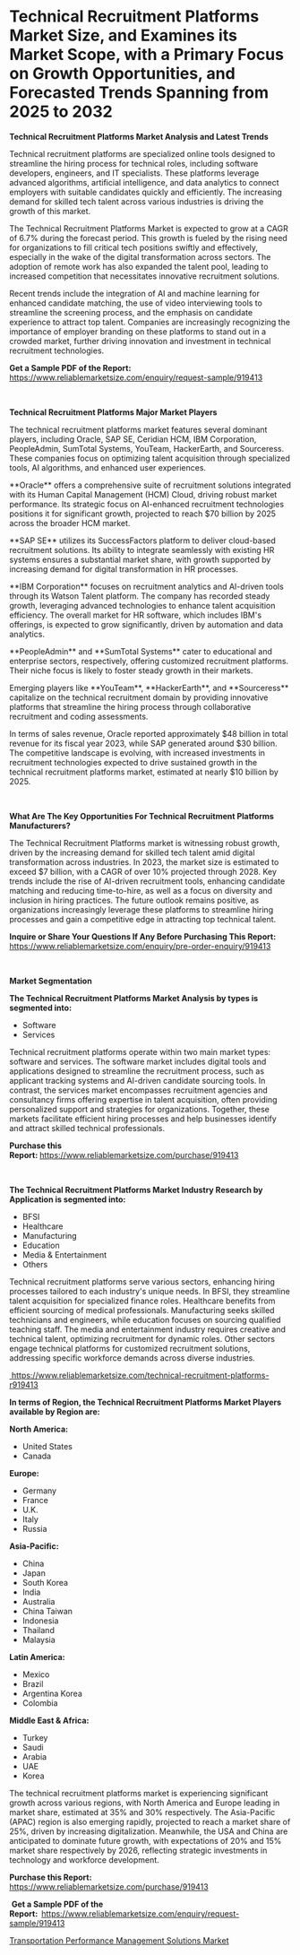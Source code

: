 <p><h1>Technical Recruitment Platforms Market Size, and Examines its Market Scope, with a Primary Focus on Growth Opportunities, and Forecasted Trends Spanning from 2025 to 2032</h1></p><p><strong>Technical Recruitment Platforms Market Analysis and Latest Trends</strong></p>
<p><p>Technical recruitment platforms are specialized online tools designed to streamline the hiring process for technical roles, including software developers, engineers, and IT specialists. These platforms leverage advanced algorithms, artificial intelligence, and data analytics to connect employers with suitable candidates quickly and efficiently. The increasing demand for skilled tech talent across various industries is driving the growth of this market.</p><p>The Technical Recruitment Platforms Market is expected to grow at a CAGR of 6.7% during the forecast period. This growth is fueled by the rising need for organizations to fill critical tech positions swiftly and effectively, especially in the wake of the digital transformation across sectors. The adoption of remote work has also expanded the talent pool, leading to increased competition that necessitates innovative recruitment solutions.</p><p>Recent trends include the integration of AI and machine learning for enhanced candidate matching, the use of video interviewing tools to streamline the screening process, and the emphasis on candidate experience to attract top talent. Companies are increasingly recognizing the importance of employer branding on these platforms to stand out in a crowded market, further driving innovation and investment in technical recruitment technologies.</p></p>
<p><strong>Get a Sample PDF of the Report:&nbsp;</strong> <a href="https://www.reliablemarketsize.com/enquiry/request-sample/919413?utm_campaign=2336&utm_medium=2&utm_source=Github&utm_content=ia&utm_term=07032025&utm_id=technical-recruitment-platforms">https://www.reliablemarketsize.com/enquiry/request-sample/919413</a></p>
<p>&nbsp;</p>
<p><strong>Technical Recruitment Platforms Major Market Players</strong></p>
<p><p>The technical recruitment platforms market features several dominant players, including Oracle, SAP SE, Ceridian HCM, IBM Corporation, PeopleAdmin, SumTotal Systems, YouTeam, HackerEarth, and Sourceress. These companies focus on optimizing talent acquisition through specialized tools, AI algorithms, and enhanced user experiences.</p><p>**Oracle** offers a comprehensive suite of recruitment solutions integrated with its Human Capital Management (HCM) Cloud, driving robust market performance. Its strategic focus on AI-enhanced recruitment technologies positions it for significant growth, projected to reach $70 billion by 2025 across the broader HCM market.</p><p>**SAP SE** utilizes its SuccessFactors platform to deliver cloud-based recruitment solutions. Its ability to integrate seamlessly with existing HR systems ensures a substantial market share, with growth supported by increasing demand for digital transformation in HR processes.</p><p>**IBM Corporation** focuses on recruitment analytics and AI-driven tools through its Watson Talent platform. The company has recorded steady growth, leveraging advanced technologies to enhance talent acquisition efficiency. The overall market for HR software, which includes IBM's offerings, is expected to grow significantly, driven by automation and data analytics.</p><p>**PeopleAdmin** and **SumTotal Systems** cater to educational and enterprise sectors, respectively, offering customized recruitment platforms. Their niche focus is likely to foster steady growth in their markets.</p><p>Emerging players like **YouTeam**, **HackerEarth**, and **Sourceress** capitalize on the technical recruitment domain by providing innovative platforms that streamline the hiring process through collaborative recruitment and coding assessments.</p><p>In terms of sales revenue, Oracle reported approximately $48 billion in total revenue for its fiscal year 2023, while SAP generated around $30 billion. The competitive landscape is evolving, with increased investments in recruitment technologies expected to drive sustained growth in the technical recruitment platforms market, estimated at nearly $10 billion by 2025.</p></p>
<p>&nbsp;</p>
<p><strong>What Are The Key Opportunities For Technical Recruitment Platforms Manufacturers?</strong></p>
<p><p>The Technical Recruitment Platforms market is witnessing robust growth, driven by the increasing demand for skilled tech talent amid digital transformation across industries. In 2023, the market size is estimated to exceed $7 billion, with a CAGR of over 10% projected through 2028. Key trends include the rise of AI-driven recruitment tools, enhancing candidate matching and reducing time-to-hire, as well as a focus on diversity and inclusion in hiring practices. The future outlook remains positive, as organizations increasingly leverage these platforms to streamline hiring processes and gain a competitive edge in attracting top technical talent.</p></p>
<p><strong>Inquire or Share Your Questions If Any Before Purchasing This Report:</strong> <a href="https://www.reliablemarketsize.com/enquiry/pre-order-enquiry/919413?utm_campaign=2336&utm_medium=2&utm_source=Github&utm_content=ia&utm_term=07032025&utm_id=technical-recruitment-platforms">https://www.reliablemarketsize.com/enquiry/pre-order-enquiry/919413</a></p>
<p>&nbsp;</p>
<p><strong>Market Segmentation</strong></p>
<p><strong>The Technical Recruitment Platforms Market Analysis by types is segmented into:</strong></p>
<p><ul><li>Software</li><li>Services</li></ul></p>
<p><p>Technical recruitment platforms operate within two main market types: software and services. The software market includes digital tools and applications designed to streamline the recruitment process, such as applicant tracking systems and AI-driven candidate sourcing tools. In contrast, the services market encompasses recruitment agencies and consultancy firms offering expertise in talent acquisition, often providing personalized support and strategies for organizations. Together, these markets facilitate efficient hiring processes and help businesses identify and attract skilled technical professionals.</p></p>
<p><strong>Purchase this Report:&nbsp;</strong><a href="https://www.reliablemarketsize.com/purchase/919413?utm_campaign=2336&utm_medium=2&utm_source=Github&utm_content=ia&utm_term=07032025&utm_id=technical-recruitment-platforms">https://www.reliablemarketsize.com/purchase/919413</a></p>
<p>&nbsp;</p>
<p><strong>The Technical Recruitment Platforms Market Industry Research by Application is segmented into:</strong></p>
<p><ul><li>BFSI</li><li>Healthcare</li><li>Manufacturing</li><li>Education</li><li>Media & Entertainment</li><li>Others</li></ul></p>
<p><p>Technical recruitment platforms serve various sectors, enhancing hiring processes tailored to each industry's unique needs. In BFSI, they streamline talent acquisition for specialized finance roles. Healthcare benefits from efficient sourcing of medical professionals. Manufacturing seeks skilled technicians and engineers, while education focuses on sourcing qualified teaching staff. The media and entertainment industry requires creative and technical talent, optimizing recruitment for dynamic roles. Other sectors engage technical platforms for customized recruitment solutions, addressing specific workforce demands across diverse industries.</p></p>
<p><a href="https://www.reliablemarketsize.com/technical-recruitment-platforms-r919413?utm_campaign=2336&utm_medium=2&utm_source=Github&utm_content=ia&utm_term=07032025&utm_id=technical-recruitment-platforms">&nbsp;https://www.reliablemarketsize.com/technical-recruitment-platforms-r919413</a></p>
<p><strong>In terms of Region, the Technical Recruitment Platforms Market Players available by Region are:</strong></p>
<p>
    <p> <strong> North America: </strong>
        <ul>
            <li>United States</li>
            <li>Canada</li>
        </ul>
        </p> 
    <p> <strong> Europe: </strong>
        <ul>
            <li>Germany</li>
            <li>France</li>
            <li>U.K.</li>
            <li>Italy</li>
            <li>Russia</li>
        </ul>
        </p> 
    <p> <strong> Asia-Pacific: </strong>
        <ul>
            <li>China</li>
            <li>Japan</li>
            <li>South Korea</li>
            <li>India</li>
            <li>Australia</li>
            <li>China Taiwan</li>
            <li>Indonesia</li>
            <li>Thailand</li>
            <li>Malaysia</li>
        </ul>
        </p> 
    <p> <strong> Latin America: </strong>
        <ul>
            <li>Mexico</li>
            <li>Brazil</li>
            <li>Argentina Korea</li>
            <li>Colombia</li>
        </ul>
        </p> 
    <p> <strong> Middle East & Africa: </strong>
        <ul>
            <li>Turkey</li>
            <li>Saudi</li>
            <li>Arabia</li>
            <li>UAE</li>
            <li>Korea</li>
        </ul>
    </p>
    </p>
<p><p>The technical recruitment platforms market is experiencing significant growth across various regions, with North America and Europe leading in market share, estimated at 35% and 30% respectively. The Asia-Pacific (APAC) region is also emerging rapidly, projected to reach a market share of 25%, driven by increasing digitalization. Meanwhile, the USA and China are anticipated to dominate future growth, with expectations of 20% and 15% market share respectively by 2026, reflecting strategic investments in technology and workforce development.</p></p>
<p><strong>Purchase this Report: </strong><a href="https://www.reliablemarketsize.com/purchase/919413?utm_campaign=2336&utm_medium=2&utm_source=Github&utm_content=ia&utm_term=07032025&utm_id=technical-recruitment-platforms">https://www.reliablemarketsize.com/purchase/919413</a></p>
<p>&nbsp;<strong>Get a Sample PDF of the Report:&nbsp;&nbsp;</strong><a href="https://www.reliablemarketsize.com/enquiry/request-sample/919413?utm_campaign=2336&utm_medium=2&utm_source=Github&utm_content=ia&utm_term=07032025&utm_id=technical-recruitment-platforms">https://www.reliablemarketsize.com/enquiry/request-sample/919413</a></p>
<p><strong></strong></p>
<p><p><a href="https://github.com/klindsey95/Market-Research-Report-List-1/blob/main/transportation-performance-management-solutions-market.md?utm_campaign=2336&utm_medium=2&utm_source=Github&utm_content=ia&utm_term=07032025&utm_id=technical-recruitment-platforms">Transportation Performance Management Solutions Market</a></p></p>